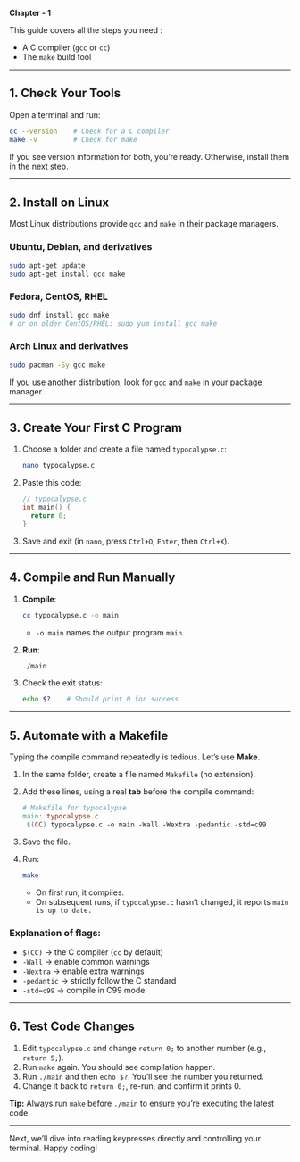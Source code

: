 **Chapter - 1**

This guide covers all the steps you need :

* A C compiler (`gcc` or `cc`)
* The `make` build tool

---

## 1. Check Your Tools

Open a terminal and run:

```bash
cc --version    # Check for a C compiler
make -v         # Check for make
```

If you see version information for both, you’re ready. Otherwise, install them in the next step.

---

## 2. Install on Linux

Most Linux distributions provide `gcc` and `make` in their package managers.

### Ubuntu, Debian, and derivatives

```bash
sudo apt-get update
sudo apt-get install gcc make
```

### Fedora, CentOS, RHEL

```bash
sudo dnf install gcc make
# or on older CentOS/RHEL: sudo yum install gcc make
```

### Arch Linux and derivatives

```bash
sudo pacman -Sy gcc make
```

If you use another distribution, look for `gcc` and `make` in your package manager.

---

## 3. Create Your First C Program

1. Choose a folder and create a file named `typocalypse.c`:

   ```bash
   nano typocalypse.c
   ```
2. Paste this code:

   ```c
   // typocalypse.c
   int main() {
     return 0;
   }
   ```
3. Save and exit (in `nano`, press `Ctrl+O`, `Enter`, then `Ctrl+X`).

---

## 4. Compile and Run Manually

1. **Compile**:

   ```bash
   cc typocalypse.c -o main
   ```

   * `-o main` names the output program `main`.
2. **Run**:

   ```bash
   ./main
   ```
3. Check the exit status:

   ```bash
   echo $?    # Should print 0 for success
   ```

---

## 5. Automate with a Makefile

Typing the compile command repeatedly is tedious. Let’s use **Make**.

1. In the same folder, create a file named `Makefile` (no extension).
2. Add these lines, using a real **tab** before the compile command:

   ```makefile
   # Makefile for typocalypse
   main: typocalypse.c
   	$(CC) typocalypse.c -o main -Wall -Wextra -pedantic -std=c99
   ```
3. Save the file.
4. Run:

   ```bash
   make
   ```

   * On first run, it compiles.
   * On subsequent runs, if `typocalypse.c` hasn’t changed, it reports `main is up to date.`

### Explanation of flags:

* `$(CC)` → the C compiler (`cc` by default)
* `-Wall` → enable common warnings
* `-Wextra` → enable extra warnings
* `-pedantic` → strictly follow the C standard
* `-std=c99` → compile in C99 mode

---

## 6. Test Code Changes

1. Edit `typocalypse.c` and change `return 0;` to another number (e.g., `return 5;`).
2. Run `make` again. You should see compilation happen.
3. Run `./main` and then `echo $?`. You’ll see the number you returned.
4. Change it back to `return 0;`, re-run, and confirm it prints 0.

**Tip:** Always run `make` before `./main` to ensure you’re executing the latest code.

---

Next, we’ll dive into reading keypresses directly and controlling your terminal. Happy coding!
